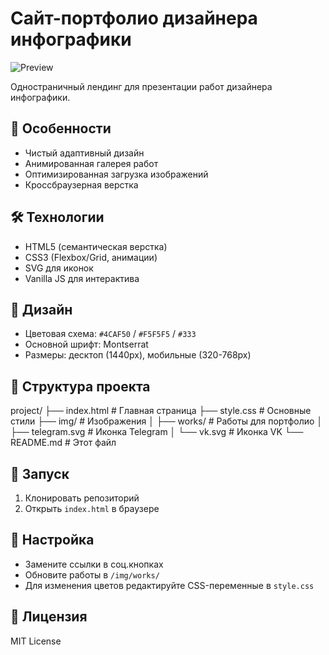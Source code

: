 # Сайт-портфолио дизайнера инфографики

![Preview](preview.jpg)

Одностраничный лендинг для презентации работ дизайнера инфографики.

## 📌 Особенности
- Чистый адаптивный дизайн
- Анимированная галерея работ
- Оптимизированная загрузка изображений
- Кроссбраузерная верстка

## 🛠 Технологии
- HTML5 (семантическая верстка)
- CSS3 (Flexbox/Grid, анимации)
- SVG для иконок
- Vanilla JS для интерактива

## 🎨 Дизайн
- Цветовая схема: `#4CAF50` / `#F5F5F5` / `#333`
- Основной шрифт: Montserrat
- Размеры: десктоп (1440px), мобильные (320-768px)

## 📂 Структура проекта
project/
├── index.html # Главная страница
├── style.css # Основные стили
├── img/ # Изображения
│ ├── works/ # Работы для портфолио
│ ├── telegram.svg # Иконка Telegram
│ └── vk.svg # Иконка VK
└── README.md # Этот файл

## 🚀 Запуск
1. Клонировать репозиторий
2. Открыть `index.html` в браузере

## 🔧 Настройка
- Замените ссылки в соц.кнопках
- Обновите работы в `/img/works/`
- Для изменения цветов редактируйте CSS-переменные в `style.css`

## 📄 Лицензия
MIT License
